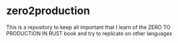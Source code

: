 # zero2production
This is a repository to keep all important that I learn of the ZERO TO PRODUCTION IN RUST book and try to replicate on other languages
